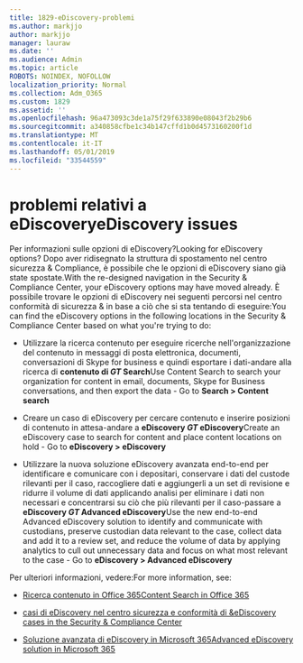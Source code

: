 ```yaml
---
title: 1829-eDiscovery-problemi
ms.author: markjjo
author: markjjo
manager: lauraw
ms.date: ''
ms.audience: Admin
ms.topic: article
ROBOTS: NOINDEX, NOFOLLOW
localization_priority: Normal
ms.collection: Adm_O365
ms.custom: 1829
ms.assetid: ''
ms.openlocfilehash: 96a473093c3de1a75f29f633890e08043f2b29b6
ms.sourcegitcommit: a340858cfbe1c34b147cffd1b0d4573160200f1d
ms.translationtype: MT
ms.contentlocale: it-IT
ms.lasthandoff: 05/01/2019
ms.locfileid: "33544559"
---
```

# <a name="ediscovery-issues"></a><span data-ttu-id="73fea-102">problemi relativi a eDiscovery</span><span class="sxs-lookup"><span data-stu-id="73fea-102">eDiscovery issues</span></span>

<span data-ttu-id="73fea-103">Per informazioni sulle opzioni di eDiscovery?</span><span class="sxs-lookup"><span data-stu-id="73fea-103">Looking for eDiscovery options?</span></span> <span data-ttu-id="73fea-104">Dopo aver ridisegnato la struttura di spostamento nel centro sicurezza & Compliance, è possibile che le opzioni di eDiscovery siano già state spostate.</span><span class="sxs-lookup"><span data-stu-id="73fea-104">With the re-designed navigation in the Security & Compliance Center, your eDiscovery options may have moved already.</span></span>  <span data-ttu-id="73fea-105">È possibile trovare le opzioni di eDiscovery nei seguenti percorsi nel centro conformità di sicurezza & in base a ciò che si sta tentando di eseguire:</span><span class="sxs-lookup"><span data-stu-id="73fea-105">You can find the eDiscovery options in the following locations in the Security & Compliance Center based on what you're trying to do:</span></span>

- <span data-ttu-id="73fea-106">Utilizzare la ricerca contenuto per eseguire ricerche nell'organizzazione del contenuto in messaggi di posta elettronica, documenti, conversazioni di Skype for business e quindi esportare i dati-andare alla ricerca di **contenuto di _GT_ Search**</span><span class="sxs-lookup"><span data-stu-id="73fea-106">Use Content Search to search your organization for content in email, documents, Skype for Business conversations, and then export the data - Go to **Search > Content search**</span></span>

- <span data-ttu-id="73fea-107">Creare un caso di eDiscovery per cercare contenuto e inserire posizioni di contenuto in attesa-andare a **eDiscovery _GT_ eDiscovery**</span><span class="sxs-lookup"><span data-stu-id="73fea-107">Create an eDiscovery case to search for content and place content locations on hold - Go to **eDiscovery > eDiscovery**</span></span>

- <span data-ttu-id="73fea-108">Utilizzare la nuova soluzione eDiscovery avanzata end-to-end per identificare e comunicare con i depositari, conservare i dati del custode rilevanti per il caso, raccogliere dati e aggiungerli a un set di revisione e ridurre il volume di dati applicando analisi per eliminare i dati non necessari e concentrarsi su ciò che più rilevanti per il caso-passare a **eDiscovery _GT_ Advanced eDiscovery**</span><span class="sxs-lookup"><span data-stu-id="73fea-108">Use the new end-to-end Advanced eDiscovery solution to identify and communicate with custodians, preserve custodian data relevant to the case, collect data and add it to a review set, and reduce the volume of data by applying analytics to cull out unnecessary data and focus on what most relevant to the case -  Go to **eDiscovery > Advanced eDiscovery**</span></span>

<span data-ttu-id="73fea-109">Per ulteriori informazioni, vedere:</span><span class="sxs-lookup"><span data-stu-id="73fea-109">For more information, see:</span></span>

- [<span data-ttu-id="73fea-110">Ricerca contenuto in Office 365</span><span class="sxs-lookup"><span data-stu-id="73fea-110">Content Search in Office 365</span></span>](https://docs.microsoft.com/office365/securitycompliance/content-search)

- [<span data-ttu-id="73fea-111">casi di eDiscovery nel centro sicurezza e conformità di &</span><span class="sxs-lookup"><span data-stu-id="73fea-111">eDiscovery cases in the Security & Compliance Center</span></span>](https://docs.microsoft.com/office365/securitycompliance/ediscovery-cases)

- [<span data-ttu-id="73fea-112">Soluzione avanzata di eDiscovery in Microsoft 365</span><span class="sxs-lookup"><span data-stu-id="73fea-112">Advanced eDiscovery solution in Microsoft 365</span></span>](https://docs.microsoft.com/office365/securitycompliance/compliance20/overview-ediscovery-20)
